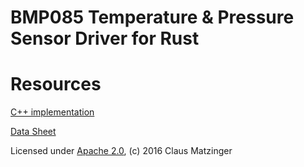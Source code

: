 # BMP085 Temperature & Pressure Sensor Driver for Rust

# Resources

[C++ implementation](http://svn.code.sf.net/p/bosch-ros-pkg/code/trunk/stacks/bosch_drivers/bmp085_driver/)

[Data Sheet](https://cdn-shop.adafruit.com/datasheets/BMP085_DataSheet_Rev.1.0_01July2008.pdf)


Licensed under [Apache 2.0](https://www.apache.org/licenses/LICENSE-2.0), (c) 2016 Claus Matzinger
